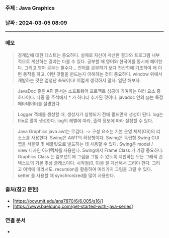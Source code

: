 ### 주제 : Java Graphics

### 날짜 : 2024-03-05 08:09
----
### 메모
> 경계값에 대한 테스트는 중요하다.
> 실제로 자신이 계산한 결과와 프로그램 내부적으로 계산하는 결과는 다를  수 있다.
> 공부할 때 영어와 한국어를 동시에 해야한다.
> 그리고 영어 공부는 필수다...
> 언어를 공부하기 보다 전산학에 기초하여 왜 이런 동작을 하고, 이런 것들을 만드는지 이해하는 것이 중요하다.
> window 위에서 개발하는 것은 엄청난 축복이다!
> 어렵게 생각하지 말자. 일단 해보자.

> JavaDoc
> 좋은 API 문서는 소프트웨어 프로젝트 성공에 기여하는 여러 요소 중 하나이다.
> 다중 줄 주석에서 * 가 하나더 추가된 것이다.
> javadoc 안의 @는 특정 메타데이터를 설명한다.

> Logger
> 객체를 생성할 때, 생성자가 실행되기 전에 필드먼저 생성이 된다.
> log는 file로 많이 생성한다.
> log의 레벨에 따라, 출력 정보에 따라 설정할 수 있다.

> Java Graphics
> java awt는 무겁다. -> 구성 요소는 기본 운영 체제(OS)의 리소스를 사용한다.
> Swing은 AWT의 확장형이다.
> Swing은 독립형 Swing GUI 앱을 서블릿 및 애플릿으로 빌드하는 데 사용할 수 있다.
> Swing은 model / view 디자인 아키텍쳐를 사용한다.
> Swing에서 Frame Class 가 가장 중요하다.
> Graphics Class 는 컴포넌트에 그림을 그릴 수 있도록 지원하는 모든 그래픽 컨텍스트의 기본 추상 클래스이다.
> 시작점(0, 0)을 잘 계산해서 그려야 한다. 그리고 여백에 따라서도.
> recursion을 활용하여 여러가지 그림을 그릴 수 있다.
> setter 를 사용할 때 synchronized를 많이 사용한다.

### 출처(참고 문헌)
- [https://ocw.mit.edu/ans7870/6/6.005/s16/]
- [https://www.baeldung.com/get-started-with-java-series]

### 연결 문서
- 
